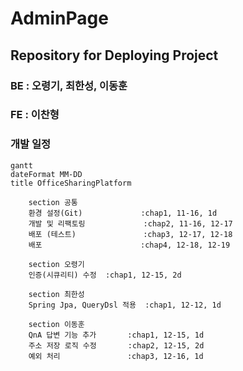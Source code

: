 # AdminPage

## Repository for Deploying Project

### BE : 오령기, 최한성, 이동훈

### FE : 이찬형

### 개발 일정

```mermaid
gantt
dateFormat MM-DD
title OfficeSharingPlatform

    section 공통
    환경 설정(Git)             :chap1, 11-16, 1d
    개발 및 리팩토링             :chap2, 11-16, 12-17
    배포 (테스트)               :chap3, 12-17, 12-18
    배포                      :chap4, 12-18, 12-19

    section 오령기
    인증(시큐리티) 수정  :chap1, 12-15, 2d

    section 최한성
    Spring Jpa, QueryDsl 적용  :chap1, 12-12, 1d

    section 이동훈
    QnA 답변 기능 추가       :chap1, 12-15, 1d
    주소 저장 로직 수정       :chap2, 12-15, 2d
    예외 처리               :chap3, 12-16, 1d

```